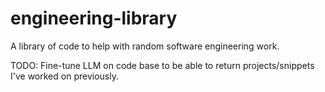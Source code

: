 # engineering-library
A library of code to help with random software engineering work.

TODO: Fine-tune LLM on code base to be able to return projects/snippets I've worked on previously.
